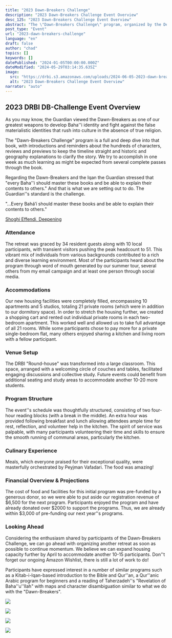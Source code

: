 ```yaml
---
title: "2023 Dawn-Breakers Challenge"
description: "2023 Dawn-Breakers Challenge Event Overview"
desc_125: "2023 Dawn-Breakers Challenge Event Overview"
abstract: "The \"Dawn-Breakers Challenge\" program, organized by the Desert Rose Baháí Institute (DRBI) in Eloy, Arizona, is a comprehensive exploration of Nabils Narrative, one of the greatest historical accounts of the Baháí Faiths early years. This report provides an overview of the successful event, highlighting the vibrant mix of participants, the accommodations, venue setup, program structure, and the exceptional culinary experience. It also includes a financial overview and projections, showcasing the programs sustainability and potential for growth. Looking ahead, the report outlines the enthusiasm for future similar programs, such as an introduction to the Kitáb-i-Íqán, a Quranic Arabic program, and a reading of Taherzadehs \"Revelation of Baháulláh.\""
post_type: "Event"
url: "2023-dawn-breakers-challenge"
language: "en"
draft: false
author: "chad"
topics: []
keywords: []
datePublished: "2024-01-05T00:00:00.000Z"
dateModified: "2024-05-29T03:14:35.635Z"
image:
  src: "https://drbi.s3.amazonaws.com/uploads/2024-06-05-2023-dawn-breakers-challenge/20231006hillcrest-drbi-60websize.jpg"
  alt: "2023 Dawn-Breakers Challenge Event Overview"
narrator: "auto"
---
```


## 2023 DRBI DB-Challenge Event Overview

As you may know, the Guardian viewed the Dawn-Breakers as one of our greatest weapons to develop Baha''i identity and fight against the false materialistic identities that rush into culture in the absence of true religion. 

The "Dawn-Breakers Challenge" program is a full and deep dive into that book, with introductions and reminders about the hundreds of characters, reviews and previews to keep the timeline straight and historic and geography explanations to clarify the story. We try to accomplish in one week as much learning as might be expected from several complete passes through the book. 

Regarding the Dawn-Breakers and the Iqan the Guardian stressed that "every Baha''i should master these books and be able to explain their contents to others." And that is what we are setting out to do. The Guardian''s standard is the challenge.

<aside>
"...Every Bahá’í should master these books and be able to explain their contents to others."
	
[Shoghi Effendi, Deepening](https://oceanlibrary.com/link/AfbXH/compilation-deepening_bahai)
</aside>

### Attendance

The retreat was graced by 34 resident guests along with 10 local participants, with transient visitors pushing the peak headcount to 51. This vibrant mix of individuals from various backgrounds contributed to a rich and diverse learning environment. Most of the participants heard about the program through word of mouth generated by our summer tour, several others from my email campaign and at least one person through social media. 

### Accommodations

Our new housing facilities were completely filled, encompassing 10 apartments and 5 studios, totaling 21 private rooms (which were in addition to our dormitory space). In order to stretch the housing further, we created a shopping cart and rented out individual private rooms in each two-bedroom apartment. This worked well and allowed us to take full advantage of all 21 rooms. While some participants chose to pay more for a private single-bedroom flat, many others enjoyed sharing a kitchen and living room with a fellow participant.

### Venue Setup

The DRBI "Round-house" was transformed into a large classroom. This space, arranged with a welcoming circle of couches and tables, facilitated engaging discussions and collective study. Future events could benefit from additional seating and study areas to accommodate another 10-20 more students.

### Program Structure

The event''s schedule was thoughtfully structured, consisting of two four-hour reading blocks (with a break in the middle). An extra hour was provided following breakfast and lunch allowing attendees ample time for rest, reflection, and volunteer help in the kitchen. The spirit of service was palpable, with many participants volunteering their time and skills to ensure the smooth running of communal areas, particularly the kitchen.

### Culinary Experience

Meals, which everyone praised for their exceptional quality, were masterfully orchestrated by Peyjman Vafadari.  The food was amazing!

### Financial Overview & Projections

The cost of food and facilities for this initial program was pre-funded by a generous donor, so we were able to put aside our registration revenue of $6,500 for the next program. Participants enjoyed the program and have already donated over $2000 to support the programs. Thus, we are already within $3,000 of pre-funding our next year''s programs.  

### Looking Ahead

Considering the enthusiasm shared by participants of the Dawn-Breakers Challenge, we can go ahead with organizing another retreat as soon as possible to continue momentum. We believe we can expand housing capacity further by April to accommodate another 10-15 participants. Don''t forget our ongoing Amazon Wishlist, there is still a lot of work to do!

Participants have expressed interest in a number of similar programs such as a Kitab-i-Iqan-based introduction to the Bible and Qur''an, a Qur''anic Arabic program for beginners and a reading of Taherzadeh''s "Revelation of Baha''u''llah" with maps and character disambiguation similar to what we do with the "Dawn-Breakers".

 ![](https://drbi.s3.amazonaws.com/uploads/2024-05-29-default-slug-20231006_Hillcrest-DRBI-368_websize.jpg)
 
 ![](https://drbi.s3.amazonaws.com/uploads/2024-05-29-default-slug-20231006_Hillcrest-DRBI-227_websize.jpg)
 
 ![](https://drbi.s3.amazonaws.com/uploads/2024-05-29-default-slug-20231006_Hillcrest-DRBI-267_websize.jpg)
 
 ![](https://drbi.s3.amazonaws.com/uploads/2024-05-29-default-slug-20231006_Hillcrest-DRBI-5_websize.jpg)


